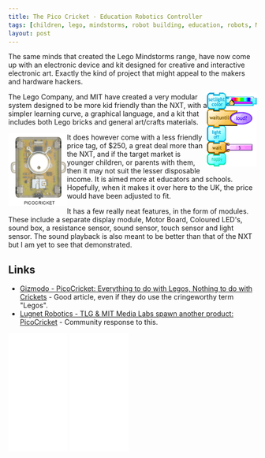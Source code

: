 ```yaml
---
title: The Pico Cricket - Education Robotics Controller
tags: [children, lego, mindstorms, robot building, education, robots, MIT]
layout: post
---
```

The same minds that created the Lego Mindstorms range, have now come up with an electronic device and kit designed for creative and interactive electronic art. Exactly the kind of project that might appeal to the makers and hardware hackers.
<div style="width: 20%; float: right;"><img alt="PicoCricket Code Sample, courtesy of PicoCricket.com" src="/galleries/gallery-6-orions-images/390-press-sample-code-thumb.gif" height="150" width="120" /></div>

The Lego Company, and MIT have created a very modular system designed to be more kid friendly than the NXT, with a simpler learning curve, a graphical language, and a kit that includes both Lego bricks and general art/crafts materials.

<div style="float: left;"><img src="/galleries/gallery-6-orions-images/391-picocricket.gif" /></div>
It does however come with a less friendly price tag, of $250, a great deal more than the NXT, and if the target market is younger children, or parents with them, then it may not suit the lesser disposable income. It is aimed more at educators and schools. Hopefully, when it makes it over here to the UK, the price would have been adjusted to fit.

It has a few really neat features, in the form of modules. These include a separate display module, Motor Board, Coloured LED's, sound box, a resistance sensor, sound sensor, touch sensor and light sensor. The sound playback is also meant to be better than that of the NXT but I am yet to see that demonstrated.

## Links

* [Gizmodo - PicoCricket: Everything to do with Legos, Nothing to do with Crickets](http://gizmodo.com/gadgets/gadgets/picocricket-everything-to-do-with-legos-nothing-to-do-with-crickets-196847.php) - Good article, even if they do use the cringeworthy term "Legos".
* [Lugnet Robotics - TLG & MIT Media Labs spawn another product: PicoCricket](http://news.lugnet.com/robotics/?n=26375) - Community response to this.

<iframe style="width:120px;height:240px;" marginwidth="0" marginheight="0" scrolling="no" frameborder="0" src="//ws-eu.amazon-adsystem.com/widgets/q?ServiceVersion=20070822&OneJS=1&Operation=GetAdHtml&MarketPlace=GB&source=ss&ref=as_ss_li_til&ad_type=product_link&tracking_id=orionrobots-21&marketplace=amazon&region=GB&placement=B00BMKLVJ6&asins=B00BMKLVJ6&linkId=790d5f97e58d0e79ecb2fbe1b24a3108&show_border=true&link_opens_in_new_window=true"></iframe>

<iframe style="width:120px;height:240px;" marginwidth="0" marginheight="0" scrolling="no" frameborder="0" src="//ws-eu.amazon-adsystem.com/widgets/q?ServiceVersion=20070822&OneJS=1&Operation=GetAdHtml&MarketPlace=GB&source=ss&ref=as_ss_li_til&ad_type=product_link&tracking_id=orionrobots-21&marketplace=amazon&region=GB&placement=B06X6GN2VQ&asins=B06X6GN2VQ&linkId=30c9cae2e37f39c501ee1fde586c6579&show_border=true&link_opens_in_new_window=true"></iframe>
